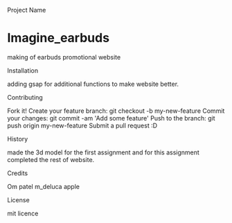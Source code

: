 
Project Name
# Imagine_earbuds

making of earbuds promotional website

Installation

adding gsap for additional functions to make website better.


Contributing

Fork it!
Create your feature branch: git checkout -b my-new-feature
Commit your changes: git commit -am 'Add some feature'
Push to the branch: git push origin my-new-feature
Submit a pull request :D

History

made the 3d model for the first assignment and for this assignment completed the rest of website.

Credits

Om patel 
m_deluca
apple 


License

mit licence 